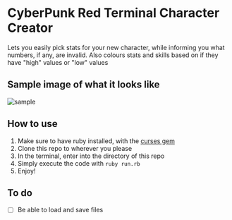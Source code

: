 # CyberPunk Red Terminal Character Creator

Lets you easily pick stats for your new character, while informing you what numbers, if any, are invalid. Also colours stats and skills based on if they have "high" values or "low" values

## Sample image of what it looks like

![sample](https://i.imgur.com/BAOYRe0.png)

## How to use

1. Make sure to have ruby installed, with the [curses gem](https://github.com/ruby/curses)
2. Clone this repo to wherever you please
3. In the terminal, enter into the directory of this repo
4. Simply execute the code with `ruby run.rb`
5. Enjoy!

## To do
- [ ] Be able to load and save files
